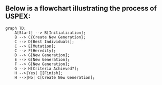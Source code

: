 ## Below is a flowchart illustrating the process of USPEX:

```mermaid
graph TD;
    A[Start] --> B[Initialization];
    B --> C{Create New Generation};
    C --> D[Best Individuals];
    C --> E[Mutation];
    C --> F[Heredity];
    D --> G[New Generation];
    E --> G[New Generation];
    F --> G[New Generation];
    G --> H[Criteria Achieved?];
    H -->|Yes| I[Finish];
    H -->|No| C[Create New Generation];
